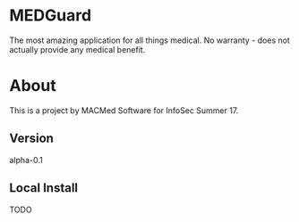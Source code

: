 # MEDGuard
The most amazing application for all things medical.  No warranty - does not actually provide any medical benefit.

# About
This is a project by MACMed Software for InfoSec Summer 17.

## Version
alpha-0.1

## Local Install
TODO

